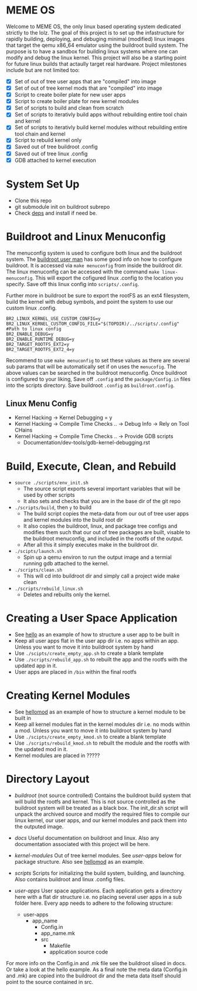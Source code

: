 # MEME OS
Welcome to MEME OS, the only linux based operating system dedicated strictly
to the lolz. The goal of this project is to set up the infastructure for 
rapidly building, deploying, and debuging minimal (modified) linux images that
target the qemu x86_64 emulator using the buildroot build system. The purpose
is to have a sandbox for building linux systems where one can modify and debug 
the linux kernel. This project will also be a starting point for future linux 
builds that actaully target real hardware. Project milestones include but are
not limited too:

- [X] Set of out of tree user apps that are "compiled" into image
- [X] Set of out of tree kernel mods that are "compiled" into image
- [X] Script to create boiler plate for new user apps
- [X] Script to create boiler plate for new kernel modules
- [X] Set of scripts to build and clean from scratch
- [X] Set of scripts to iterativly build apps without rebuilding entire tool 
      chain and kernel
- [X] Set of scripts to iterativly build kernel modules without rebuilding 
      entire tool chain and kernel
- [X] Script to rebuild kernel only
- [X] Saved out of tree buildroot .config
- [X] Saved out of tree linux .config
- [X] GDB attached to kernel execution

# System Set Up
* Clone this repo
* git submodule init on buildroot subrepo
* Check [deps](./docs/deps.txt) and install if need be.

# Buildroot and Linux Menuconfig

The menuconfig system is used to configure both linux and the buildroot system. The [buildroot user man](./docs/build_root_manual.pdf) has some good info on how to configure buildroot. It is accessed via `make menuconfig` from inside the buildroot dir. The linux menuconfig can be accessed with the command `make linux-menuconfig`. This will export the cofigured linux .config to the location you specify. Save off this linux config into `scripts/.config`.

Further more in buildroot be sure to export the rootFS as an ext4 filesystem, build the kernel with debug symbols, and point the system to use our custom linux .config.

```
BR2_LINUX_KERNEL_USE_CUSTOM_CONFIG=y
BR2_LINUX_KERNEL_CUSTOM_CONFIG_FILE="$(TOPDIR)/../scripts/.config"  #Path to linux config
BR2_ENABLE_DEBUG=y
BR2_ENABLE_RUNTIME_DEBUG=y
BR2_TARGET_ROOTFS_EXT2=y 
BR2_TARGET_ROOTFS_EXT2_4=y
```

Recommend to use `make menuconfig` to set these values as there are several sub params that will be automatically set if on uses the `menucofig`. The above values can be searched in the buildroot menuconfig. Once buildroot is configured to your liking, Save off `.config` and the `package/Config.in` files into the scripts directory. Save buildroot `.config` as `buildroot.config`.

## Linux Menu Config

* Kernel Hacking -> Kernel Debugging = y
* Kernel Hacking -> Compile Time Checks .. -> Debug Info -> Rely on Tool CHains
* Kernel Hacking -> Compile Time Checks .. -> Provide GDB scripts
  * Documentation/dev-tools/gdb-kernel-debugging.rst  

# Build, Execute, Clean, and Rebuild
* `source ./scripts/env_init.sh`
  * The source script exports several important variables that will be used by other scripts
  * It also sets and checks that you are in the base dir of the git repo
* `./scripts/build`, then `y` to build
  * The build script copies the meta-data from our out of tree user apps and kernel modules into the build root dir
  * It also copies the buildroot, linux, and package tree configs and modifies them such that our out of tree packages are built, visable to the buildroot menuconfig, and included in the rootfs of the output.
  * After all this it simply executes make in the buildroot dir.
* `./scipts/launch.sh`
  * Spin up a qemu environ to run the output image and a termial running gdb attached to the kernel.
* `./scripts/clean.sh`
  * This will cd into buildroot dir and simply call a project wide make clean
* `./scripts/rebuild_linux.sh`
  * Deletes and rebuilts only the kernel.

# Creating a User Space Application
* See [hello](./user-apps/hello/) as an example of how to structure a user app to be built in
* Keep all user apps flat in the user app dir i.e. no apps within an app. Unless you want to move it into buildroot system by hand
* Use `./scipts/create_empty_app.sh` to create a blank template
* Use `./scripts/rebuild_app.sh` to rebuilt the app and the rootfs with the updated app in it. 
* User apps are placed in `/bin` within the final rootfs

# Creating Kernel Modules
* See [hellomod](./kernel-modules/hellomod/) as an example of how to structure a kernel module to be built in
* Keep all kernel modules flat in the kernel modules dir i.e. no mods within a mod. Unless you want to move it into buildroot system by hand
* Use `./scipts/create_empty_kmod.sh` to create a blank template
* Use `./scripts/rebuild_kmod.sh` to rebuilt the module and the rootfs with the updated mod in it.
* Kernel modules are placed in ?????

# Directory Layout
- *buildroot* (not source controlled)
Contains the buildroot build system that will build the rootfs and kernel. This
is not source controlled as the buildroot system will be treated as a black box.
The init_dir.sh script will unpack the archived source and modify the required
files to compile our linux kernel, our user apps, and our kernel modules and
pack them into the outputed image. 

- *docs*
Useful documentation on buildroot and linux. Also any documentation associated
with this project will be here.

- *kernel-modules*
Out of tree kernel modules. See *user-apps* below for package structure. Also see [hellomod](./kernel-modules/hellomod/) as an example.

- *scripts*
Scripts for initializing the build system, building, and launching. Also contains buildroot and linux .config files.

- *user-apps*
User space applications. Each application gets a directory here with a flat dir
structure i.e. no placing several user apps in a sub folder here. Every app 
needs to adhere to the following structure:
  - user-apps
    - app_name
      - Config.in
      - app_name.mk
      - src
        - Makefile
        - application source code

For more info on the Config.in and .mk file see the buildroot slised in docs.
Or take a look at the hello example. As a final note the meta data (Config.in 
and .mk) are copied into the buildroot dir and the meta data itself should
point to the source contained in src.
